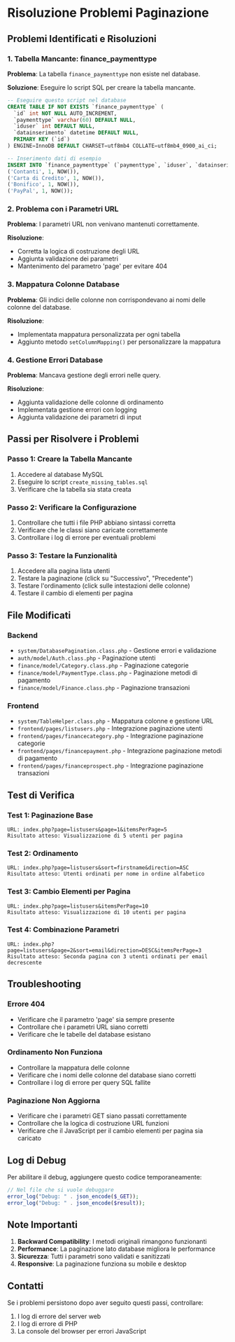 # Risoluzione Problemi Paginazione

## Problemi Identificati e Risoluzioni

### 1. Tabella Mancante: finance_paymenttype

**Problema**: La tabella `finance_paymenttype` non esiste nel database.

**Soluzione**: Eseguire lo script SQL per creare la tabella mancante.

```sql
-- Eseguire questo script nel database
CREATE TABLE IF NOT EXISTS `finance_paymenttype` (
  `id` int NOT NULL AUTO_INCREMENT,
  `paymenttype` varchar(60) DEFAULT NULL,
  `iduser` int DEFAULT NULL,
  `datainserimento` datetime DEFAULT NULL,
  PRIMARY KEY (`id`)
) ENGINE=InnoDB DEFAULT CHARSET=utf8mb4 COLLATE=utf8mb4_0900_ai_ci;

-- Inserimento dati di esempio
INSERT INTO `finance_paymenttype` (`paymenttype`, `iduser`, `datainserimento`) VALUES
('Contanti', 1, NOW()),
('Carta di Credito', 1, NOW()),
('Bonifico', 1, NOW()),
('PayPal', 1, NOW());
```

### 2. Problema con i Parametri URL

**Problema**: I parametri URL non venivano mantenuti correttamente.

**Risoluzione**: 
- Corretta la logica di costruzione degli URL
- Aggiunta validazione dei parametri
- Mantenimento del parametro 'page' per evitare 404

### 3. Mappatura Colonne Database

**Problema**: Gli indici delle colonne non corrispondevano ai nomi delle colonne del database.

**Risoluzione**: 
- Implementata mappatura personalizzata per ogni tabella
- Aggiunto metodo `setColumnMapping()` per personalizzare la mappatura

### 4. Gestione Errori Database

**Problema**: Mancava gestione degli errori nelle query.

**Risoluzione**:
- Aggiunta validazione delle colonne di ordinamento
- Implementata gestione errori con logging
- Aggiunta validazione dei parametri di input

## Passi per Risolvere i Problemi

### Passo 1: Creare la Tabella Mancante

1. Accedere al database MySQL
2. Eseguire lo script `create_missing_tables.sql`
3. Verificare che la tabella sia stata creata

### Passo 2: Verificare la Configurazione

1. Controllare che tutti i file PHP abbiano sintassi corretta
2. Verificare che le classi siano caricate correttamente
3. Controllare i log di errore per eventuali problemi

### Passo 3: Testare la Funzionalità

1. Accedere alla pagina lista utenti
2. Testare la paginazione (click su "Successivo", "Precedente")
3. Testare l'ordinamento (click sulle intestazioni delle colonne)
4. Testare il cambio di elementi per pagina

## File Modificati

### Backend
- `system/DatabasePagination.class.php` - Gestione errori e validazione
- `auth/model/Auth.class.php` - Paginazione utenti
- `finance/model/Category.class.php` - Paginazione categorie
- `finance/model/PaymentType.class.php` - Paginazione metodi di pagamento
- `finance/model/Finance.class.php` - Paginazione transazioni

### Frontend
- `system/TableHelper.class.php` - Mappatura colonne e gestione URL
- `frontend/pages/listusers.php` - Integrazione paginazione utenti
- `frontend/pages/financecategory.php` - Integrazione paginazione categorie
- `frontend/pages/financepayment.php` - Integrazione paginazione metodi di pagamento
- `frontend/pages/financeprospect.php` - Integrazione paginazione transazioni

## Test di Verifica

### Test 1: Paginazione Base
```
URL: index.php?page=listusers&page=1&itemsPerPage=5
Risultato atteso: Visualizzazione di 5 utenti per pagina
```

### Test 2: Ordinamento
```
URL: index.php?page=listusers&sort=firstname&direction=ASC
Risultato atteso: Utenti ordinati per nome in ordine alfabetico
```

### Test 3: Cambio Elementi per Pagina
```
URL: index.php?page=listusers&itemsPerPage=10
Risultato atteso: Visualizzazione di 10 utenti per pagina
```

### Test 4: Combinazione Parametri
```
URL: index.php?page=listusers&page=2&sort=email&direction=DESC&itemsPerPage=3
Risultato atteso: Seconda pagina con 3 utenti ordinati per email decrescente
```

## Troubleshooting

### Errore 404
- Verificare che il parametro 'page' sia sempre presente
- Controllare che i parametri URL siano corretti
- Verificare che le tabelle del database esistano

### Ordinamento Non Funziona
- Controllare la mappatura delle colonne
- Verificare che i nomi delle colonne del database siano corretti
- Controllare i log di errore per query SQL fallite

### Paginazione Non Aggiorna
- Verificare che i parametri GET siano passati correttamente
- Controllare che la logica di costruzione URL funzioni
- Verificare che il JavaScript per il cambio elementi per pagina sia caricato

## Log di Debug

Per abilitare il debug, aggiungere questo codice temporaneamente:

```php
// Nel file che si vuole debuggare
error_log("Debug: " . json_encode($_GET));
error_log("Debug: " . json_encode($result));
```

## Note Importanti

1. **Backward Compatibility**: I metodi originali rimangono funzionanti
2. **Performance**: La paginazione lato database migliora le performance
3. **Sicurezza**: Tutti i parametri sono validati e sanitizzati
4. **Responsive**: La paginazione funziona su mobile e desktop

## Contatti

Se i problemi persistono dopo aver seguito questi passi, controllare:
1. I log di errore del server web
2. I log di errore di PHP
3. La console del browser per errori JavaScript 
